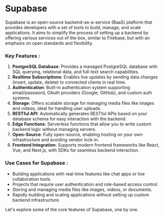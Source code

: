 # Supabase

Supabase is an open-source backend-as-a-service (BaaS) platform that provides developers with a set of tools to build, manage, and scale applications. It aims to simplify the process of setting up a backend by offering various services out of the box, similar to Firebase, but with an emphasis on open standards and flexibility.

### Key Features :

1. **PostgreSQL Database**: Provides a managed PostgreSQL database with SQL querying, relational data, and full-text search capabilities.
2. **Realtime Subscriptions**: Enables live updates by sending data changes (insert, update, delete) to connected clients in real time.
3. **Authentication**: Built-in authentication system supporting email/password, OAuth providers (Google, GitHub), and custom auth systems.
4. **Storage**: Offers scalable storage for managing media files like images and videos, ideal for handling user uploads.
5. **RESTful API**: Automatically generates RESTful APIs based on your database schema for easy interaction with the backend.
6. **Edge Functions**: Serverless functions that allow you to write custom backend logic without managing servers.
7. **Open-Source**: Fully open-source, enabling hosting on your own infrastructure and avoiding vendor lock-in.
8. **Frontend Integration**: Supports modern frontend frameworks like React, Vue, and Next.js, with SDKs for seamless backend interaction.

### Use Cases for Supabase :

* Building applications with real-time features like chat apps or live collaboration tools.
* Projects that require user authentication and role-based access control.
* Storing and managing media files like images, videos, or documents.
* Rapidly building and scaling applications without setting up custom backend infrastructure.

Let's explore some of the core features of Supabase, one by one.
